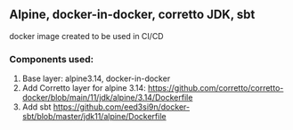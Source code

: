 ## Alpine, docker-in-docker, corretto JDK, sbt

docker image created to be used in CI/CD

### Components used:

1. Base layer: alpine3.14, docker-in-docker
2. Add Corretto layer for alpine 3.14: https://github.com/corretto/corretto-docker/blob/main/11/jdk/alpine/3.14/Dockerfile
3. Add sbt https://github.com/eed3si9n/docker-sbt/blob/master/jdk11/alpine/Dockerfile
